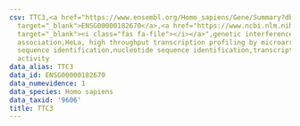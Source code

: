 ```yaml
---
csv: TTC3,<a href="https://www.ensembl.org/Homo_sapiens/Gene/Summary?db=core;g=ENSG00000182670"
  target="_blank">ENSG00000182670</a>,<a href="https://www.ncbi.nlm.nih.gov/pubmed/17216044"
  target="_blank"><i class="fas fa-file"></i></a>",genetic interference,functional
  association,HeLa, high throughput transcription profiling by microarray,nucleotide
  sequence identification,nucleotide sequence identification,transcriptional regulation,down-regulates
  activity
data_alias: TTC3
data_id: ENSG00000182670
data_numevidence: 1
data_species: Homo sapiens
data_taxid: '9606'
title: TTC3
---
```

